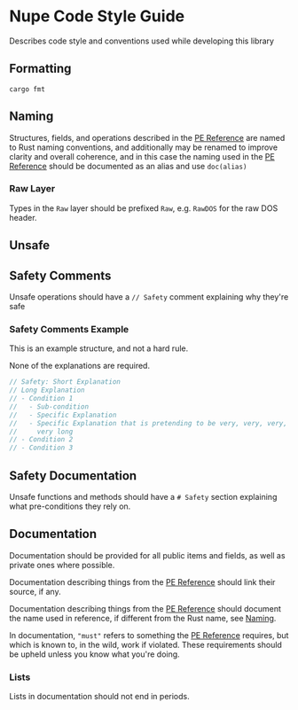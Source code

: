 # Nupe Code Style Guide

Describes code style and conventions used while developing this library

## Formatting

`cargo fmt`

## Naming

Structures, fields, and operations described in the [PE Reference][pe_ref]
are named to Rust naming conventions, and additionally may be renamed
to improve clarity and overall coherence, and in this case the naming
used in the [PE Reference][pe_ref] should be documented as an alias
and use `doc(alias)`

### Raw Layer

Types in the `Raw` layer should be prefixed `Raw`, e.g. `RawDOS`
for the raw DOS header.

## Unsafe

## Safety Comments

Unsafe operations should have a `// Safety` comment explaining why they're safe

### Safety Comments Example

This is an example structure, and not a hard rule.

None of the explanations are required.

```rust
// Safety: Short Explanation
// Long Explanation
// - Condition 1
//   - Sub-condition
//   - Specific Explanation
//   - Specific Explanation that is pretending to be very, very, very,
//     very long
// - Condition 2
// - Condition 3
```

## Safety Documentation

Unsafe functions and methods should have a `# Safety` section explaining
what pre-conditions they rely on.

## Documentation

Documentation should be provided for all public items and fields,
as well as private ones where possible.

Documentation describing things from the [PE Reference][pe_ref]
should link their source, if any.

Documentation describing things from the [PE Reference][pe_ref]
should document the name used in reference, if different from the Rust name,
see [Naming][naming].

In documentation, `"must"` refers to something the [PE Reference][pe_ref]
requires, but which is known to, in the wild, work if violated.
These requirements should be upheld unless you know what you're doing.

### Lists

Lists in documentation should not end in periods.

[pe_ref]: https://learn.microsoft.com/en-us/windows/win32/debug/pe-format#the-attribute-certificate-table-image-only
[naming]: #naming

